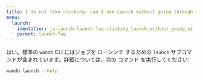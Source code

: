 ```yaml
---
title: I do not like clicking- can I use Launch without going through the UI?
menu:
  launch:
    identifier: ja-launch-launch-faq-clicking_launch_without_going_ui
    parent: launch-faq
---
```


はい。標準の `wandb` CLI にはジョブを ローンンチ するための `launch` サブコマンドが含まれています。詳細については、次の コマンド を実行してください:

```bash
wandb launch --help
```